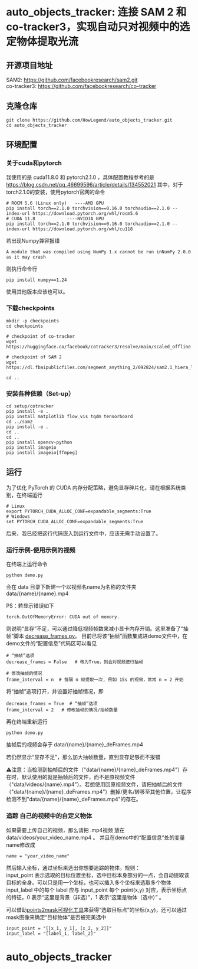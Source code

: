 # auto_objects_tracker: 连接 SAM 2 和 co-tracker3，实现自动只对视频中的选定物体提取光流

## 开源项目地址
SAM2: https://github.com/facebookresearch/sam2.git  
co-tracker3: https://github.com/facebookresearch/co-tracker

## 克隆仓库
```
git clone https://github.com/HowLegend/auto_objects_tracker.git
cd auto_objects_tracker
```

## 环境配置
### 关于cuda和pytorch
我使用的是 cuda11.8.0 和 pytorch2.1.0 ，具体配置教程参考的是 https://blog.csdn.net/qq_46699596/article/details/134552021 
其中，对于torch2.1.0的安装，使用pytorch官网的命令
```
# ROCM 5.6 (Linux only)   ----AMD GPU
pip install torch==2.1.0 torchvision==0.16.0 torchaudio==2.1.0 --index-url https://download.pytorch.org/whl/rocm5.6
# CUDA 11.8            ----NVIDIA GPU
pip install torch==2.1.0 torchvision==0.16.0 torchaudio==2.1.0 --index-url https://download.pytorch.org/whl/cu118
```
若出现Numpy兼容报错
```
A module that was compiled using NumPy 1.x cannot be run inNumPy 2.0.0 as it may crash
```
则执行命令行
```
pip install numpy==1.24
```

使用其他版本应该也可以。  

### 下载checkpoints
```
mkdir -p checkpoints
cd checkpoints

# checkpoint of co-tracker 
wget https://huggingface.co/facebook/cotracker3/resolve/main/scaled_offline.pth 

# checkpoint of SAM 2 
wget https://dl.fbaipublicfiles.com/segment_anything_2/092824/sam2.1_hiera_large.pt

cd ..
```

### 安装各种依赖（Set-up）
```
cd setup/cotracker
pip install -e .
pip install matplotlib flow_vis tqdm tensorboard
cd ../sam2
pip install -e .
cd ..
cd ..
pip install opencv-python
pip install imageio
pip install imageio[ffmpeg]
```
## 运行
为了优化 PyTorch 的 CUDA 内存分配策略，避免显存碎片化，请在根据系统类别，在终端运行
```
# Linux
export PYTORCH_CUDA_ALLOC_CONF=expandable_segments:True
# Windows
set PYTORCH_CUDA_ALLOC_CONF=expandable_segments:True
```
后来，我已经把这行代码嵌入到运行文件中，应该无需手动设置了。
### 运行示例-使用示例的视频
在终端上运行命令
```
python demo.py
```
会在 data 目录下新建一个以视频名name为名称的文件夹 data/{name}/{name}.mp4  

PS：若显示错误如下
```
torch.OutOfMemoryError: CUDA out of memory.
```
则说明“显存”不足，可以通过降低视频帧数来减小显卡内存开销。这里准备了“抽帧”脚本 [decrease_frames.py](./decrease_frame.py)。
目前已将该“抽帧”函数集成进demo文件中，在demo文件的“配置信息”代码区可以看见
```
# “抽帧”选项
decrease_frames = False   # 改为True，则会对视频进行抽帧

# 修改抽帧的情况
frame_interval = n  # 每隔 n 帧提取一次, 例如 15s 的视频，常常 n = 2 开始
```
将“抽帧”选项打开，并设置好抽帧情况，即
```
decrease_frames = True  # “抽帧”选项
frame_interval = 2   # 修改抽帧的情况/抽帧数量
```
再在终端重新运行
```
python demo.py
```
抽帧后的视频会存于 data/{name}/{name}_deFrames.mp4  

若仍然显示“显存不足”，那么加大抽帧数量，直到显存足够而不报错  

⚠注意：当检测到抽帧后的文件（"data/{name}/{name}_deFrames.mp4"）存在时，默认使用的就是抽帧后的文件，而不是原视频文件（"data/videos/{name}.mp4"）。若想使用回原视频文件，请把抽帧后的文件（"data/{name}/{name}_deFrames.mp4"）删掉/更名/转移至其他位置，让程序检测不到"data/{name}/{name}_deFrames.mp4"的存在。

### 追踪 自己的视频中的自定义物体
如果需要上传自己的视频，那么请把 .mp4视频 放在 data/videos/your_video_name.mp4 。 并且在demo中的“配置信息”处的变量name修改成
```
name = "your_video_name"
```
然后输入坐标，通过坐标来选出你想要追踪的物体。规则：  
input_point 表示选取的目标位置坐标，选中目标本身部分的一点，会自动提取该目标的全身。可以只是用一个坐标，也可以插入多个坐标来选取多个物体  
input_label 中的每个 label 应与 input_point 每个 point(x,y) 对应，表示坐标点的特征，0 表示“这里是背景（非选）”，1 表示“这里是物体（选中）”  。
  
可以借助[points2mask可视化工具](./check_mask_with_xy.ipynb)来获得“选取目标点”的坐标(x,y)，还可以通过mask图像来确定“目标物体”是否被完美选中
```
input_point = "[[x_1, y_1], [x_2, y_2]]"
input_label = "[label_1, label_2]" 
```
# auto_objects_tracker

